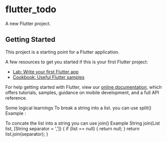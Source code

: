 # flutter_todo

A new Flutter project.

## Getting Started

This project is a starting point for a Flutter application.

A few resources to get you started if this is your first Flutter project:

- [Lab: Write your first Flutter app](https://flutter.dev/docs/get-started/codelab)
- [Cookbook: Useful Flutter samples](https://flutter.dev/docs/cookbook)

For help getting started with Flutter, view our
[online documentation](https://flutter.dev/docs), which offers tutorials,
samples, guidance on mobile development, and a full API reference.


Some logical learnings
To break a string into a list. you can use split()
 Example :

To concate the list into a string you can use join()
 Example
 String join(List list, [String separator = ',']) {
    if (list == null) {
      return null;
    }
    return list.join(separator);
  }